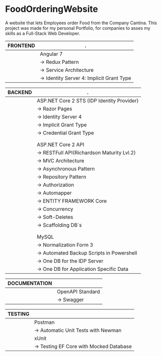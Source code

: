 # FoodOrderingWebsite
A website that lets Employees order Food from the Company Cantina. This project was made for my personal Portfolio, for companies to asses my skills as a Full-Stack Web Developer.


FRONTEND | .
---------|-----------
|| Angular 7 
|| -> Redux Pattern 
|| -> Service Architecture 
|| -> Identity Server 4: Implicit Grant Type 

BACKEND           |.
-------|-----------
||ASP.NET Core 2 STS (IDP Identity Provider)  |
|                   |     -> Razor Pages                            |
|                   |     -> Identity Server 4                      |
|                   |     -> Implicit Grant Type                    |
|                   |     -> Credential Grant Type                  |
|                   |                                               |
|                   |                                               |
|                   |   ASP.NET Core 2 API                          |
|                   |     -> RESTFull API(Richardson Maturity Lvl.2)|
|                   |     -> MVC Architecture                       |
|                   |     -> Asynchronous Pattern                   |
|                   |     -> Repository Pattern                     |
|                   |     -> Authorization                          |
|                   |     -> Automapper                             |
|                   |     -> ENTITY FRAMEWORK Core                  |
|                   |       -> Concurrency                          |
|                   |       -> Soft-Deletes                         |
|                   |       -> Scaffolding DB´s                     |
|                   |                                               |
|                   |                                               |
|                   |   MySQL                                       |
|                   |     -> Normalization Form 3                   |
|                   |     -> Automated Backup Scripts in Powershell |
|                   |     -> One DB for the IDP Server              |
|                   |     -> One DB for Application Specific Data   |


| DOCUMENTATION     ||
-------------|------------
||   OpenAPI Standard        
||     -> Swagger                                |


| TESTING           ||
-------|----------
||   Postman                                     |
|                   |     -> Automatic Unit Tests with Newman       |
|                   |   xUnit                                       |
|                   |     -> Testing EF Core with Mocked Database   |


 
 
